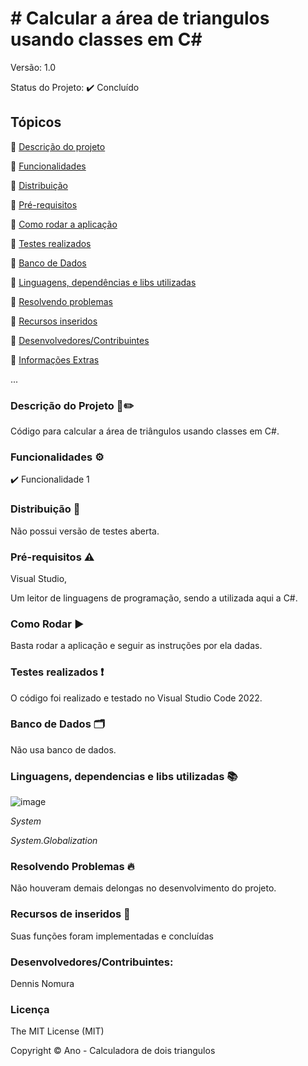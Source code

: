 # # Calcular a área de triangulos usando classes em C#
Versão: 1.0

Status do Projeto:  ✔️ Concluído

## Tópicos
🔹 [Descrição do projeto](https://github.com/GatoEstunado/CalculoDeTriangulos_Classe#descri%C3%A7%C3%A3o-do-projeto-%EF%B8%8F)

🔹 [Funcionalidades](https://github.com/GatoEstunado/CalculoDeTriangulos_Classe#funcionalidades-%EF%B8%8F)

🔹 [Distribuição](https://github.com/GatoEstunado/CalculoDeTriangulos_Classe#distribui%C3%A7%C3%A3o-)

🔹 [Pré-requisitos](https://github.com/GatoEstunado/CalculoDeTriangulos_Classe#pr%C3%A9-requisitos-%EF%B8%8F)

🔹 [Como rodar a aplicação](https://github.com/GatoEstunado/CalculoDeTriangulos_Classe#como-rodar-%EF%B8%8F)

🔹 [Testes realizados](https://github.com/GatoEstunado/CalculoDeTriangulos_Classe#testes-realizados-)

🔹 [Banco de Dados](https://github.com/GatoEstunado/CalculoDeTriangulos_Classe#banco-de-dados-%EF%B8%8F)

🔹 [Linguagens, dependências e libs utilizadas](https://github.com/GatoEstunado/CalculoDeTriangulos_Classe#linguagens-dependencias-e-libs-utilizadas-)

🔹 [Resolvendo problemas](https://github.com/GatoEstunado/CalculoDeTriangulos_Classe#resolvendo-problemas-)

🔹 [Recursos inseridos](https://github.com/GatoEstunado/CalculoDeTriangulos_Classe#recursos-de-inseridos-)

🔹 [Desenvolvedores/Contribuintes](https://github.com/GatoEstunado/CalculoDeTriangulos_Classe#desenvolvedorescontribuintes)

🔹 [Informações Extras](https://github.com/GatoEstunado/CalculoDeTriangulos_Classe#licen%C3%A7a)

...


### Descrição do Projeto 🧾✏️
Código para calcular a área de triângulos usando classes em C#.


### Funcionalidades ⚙️
✔️ Funcionalidade 1




### Distribuição 💬
Não possui versão de testes aberta.




### Pré-requisitos ⚠️
Visual Studio,

Um leitor de linguagens de programação, sendo a utilizada aqui a C#.



### Como Rodar ▶️
Basta rodar a aplicação e seguir as instruções por ela dadas.




### Testes realizados ❗
O código foi realizado e testado no Visual Studio Code 2022.




### Banco de Dados 🗂️
Não usa banco de dados.




### Linguagens, dependencias e libs utilizadas 📚

![image](https://img.shields.io/badge/C%23-239120?style=for-the-badge&logo=c-sharp&logoColor=white)

*System*

*System.Globalization*




### Resolvendo Problemas 🔥
Não houveram demais delongas no desenvolvimento do projeto.




### Recursos de inseridos 🧰
Suas funções foram implementadas e concluídas


### Desenvolvedores/Contribuintes:
Dennis Nomura




### Licença
The MIT License (MIT)

Copyright ©️ Ano - Calculadora de dois triangulos
